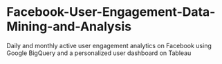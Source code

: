 # Facebook-User-Engagement-Data-Mining-and-Analysis
Daily and monthly active user engagement analytics on Facebook using Google BigQuery and a personalized user dashboard on Tableau
